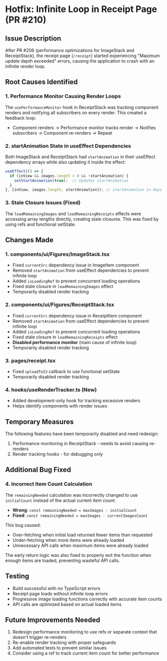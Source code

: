 # Hotfix: Infinite Loop in Receipt Page (PR #210)

## Issue Description
After PR #206 (performance optimizations for ImageStack and ReceiptStack), the receipt page (`/receipt`) started experiencing "Maximum update depth exceeded" errors, causing the application to crash with an infinite render loop.

## Root Causes Identified

### 1. Performance Monitor Causing Render Loops
The `usePerformanceMonitor` hook in ReceiptStack was tracking component renders and notifying all subscribers on every render. This created a feedback loop:
- Component renders → Performance monitor tracks render → Notifies subscribers → Component re-renders → Repeat

### 2. startAnimation State in useEffect Dependencies
Both ImageStack and ReceiptStack had `startAnimation` in their useEffect dependency arrays while also updating it inside the effect:
```javascript
useEffect(() => {
  if (inView && images.length > 0 && !startAnimation) {
    setStartAnimation(true);  // Updates startAnimation
  }
}, [inView, images.length, startAnimation]); // startAnimation in deps causes re-run
```

### 3. Stale Closure Issues (Fixed)
The `loadRemainingImages` and `loadRemainingReceipts` effects were accessing array lengths directly, creating stale closures. This was fixed by using refs and functional setState.

## Changes Made

### 1. components/ui/Figures/ImageStack.tsx
- Fixed `currentSrc` dependency issue in ImageItem component
- Removed `startAnimation` from useEffect dependencies to prevent infinite loop
- Added `isLoadingRef` to prevent concurrent loading operations
- Fixed stale closure in `loadRemainingImages` effect
- Temporarily disabled render tracking

### 2. components/ui/Figures/ReceiptStack.tsx
- Fixed `currentSrc` dependency issue in ReceiptItem component
- Removed `startAnimation` from useEffect dependencies to prevent infinite loop
- Added `isLoadingRef` to prevent concurrent loading operations
- Fixed stale closure in `loadRemainingReceipts` effect
- **Disabled performance monitor** (main cause of infinite loop)
- Temporarily disabled render tracking

### 3. pages/receipt.tsx
- Fixed `uploadToS3` callback to use functional setState
- Temporarily disabled render tracking

### 4. hooks/useRenderTracker.ts (New)
- Added development-only hook for tracking excessive renders
- Helps identify components with render issues

## Temporary Measures
The following features have been temporarily disabled and need redesign:
1. Performance monitoring in ReceiptStack - needs to avoid causing re-renders
2. Render tracking hooks - for debugging only

## Additional Bug Fixed

### 4. Incorrect Item Count Calculation
The `remainingNeeded` calculation was incorrectly changed to use `initialCount` instead of the actual current item count:
- **Wrong**: `const remainingNeeded = maxImages - initialCount`
- **Fixed**: `const remainingNeeded = maxImages - currentImagesCount`

This bug caused:
- Over-fetching when initial load returned fewer items than requested
- Under-fetching when more items were already loaded
- Unnecessary API calls when maximum items were already loaded

The early return logic was also fixed to properly exit the function when enough items are loaded, preventing wasteful API calls.

## Testing
- Build successful with no TypeScript errors
- Receipt page loads without infinite loop errors
- Progressive image loading functions correctly with accurate item counts
- API calls are optimized based on actual loaded items

## Future Improvements Needed
1. Redesign performance monitoring to use refs or separate context that doesn't trigger re-renders
2. Re-enable render tracking with proper safeguards
3. Add automated tests to prevent similar issues
4. Consider using a ref to track current item count for better performance
